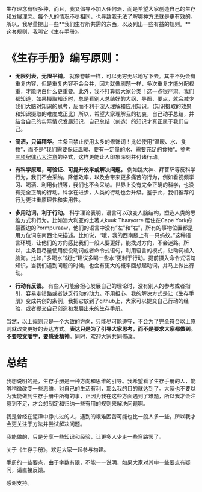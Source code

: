 生存理念有很多种，而且，我又倡导不加入任何派，而是希望大家创造自己的生存和发展理念。每个人的情况不尽相同，也导致我无法了解哪种方法就是更有效的。所以，我尽量提出一些**我们生存所共需的东西，以及列出一些有益的规则。**这套规则，我叫它《生存手册》。

# 《生存手册》编写原则：

* **无限列表，无限平铺。** 就像卷轴一样，可以无穷无尽地写下去。其中不免会有重复内容，但是重复内容不会合并，因为就像刷题一样，多次重复才能分配权重，才能明白什么更重要。此外，我不打算帮大家分类！这一点很严肃。我们都知道，如果摄取知识时，总是看别人总结好的大纲、导图、要点，就会减少我们大脑对知识的思考，反而不利于深入理解和应用知识。（知识摄取的效果和知识摄取的难度成正比）所以，希望大家理解我的初衷，自己动手总结，并结合自己的实际情况发展知识，自己总结（创造）的知识才真正属于我们自己。

* **简洁，只留精华**。主条目禁止使用太多的修饰词！比如使用“温暖、水、食物”，而不是”我们需要保证温暖、要有一定量的水、需要充足的食物“。参考[三项纪律八大注意](https://www.baidu.com/s?wd=%E5%85%AB%E5%A4%A7%E6%B3%A8%E6%84%8F%E6%98%AF%E5%93%AA%E5%85%AB%E5%A4%A7%E7%BA%AA%E5%BE%8B)的格式，这样更能让人印象深刻并付诸行动。

* **有科学原理，可验证、可提升效率或解决问题。** 例如跳大神、拜菩萨等反科学行为，我们不会采纳。降低效率，以及会带来更多痛苦的行为，例如看视频学习、喝酒、利用仇恨等，我们也不会采纳。世界上没有完全正确的科学，也没有完全正确的行动。科学在进步，人类的行动也会升级。鉴于此，我们推荐的行为更注重原理性和实用性。

* **多用动词，利于行动。** 科学理论表明，语言可以改变人脑结构，塑造人类的思维方式和行为。比如澳大利亚的土著人kuuk Thaayorre 居住在Cape York的最西边的Pormpuraaw，他们的语言中没有“左”和“右”，所有的事物位置都是用方位词东南西北来描述。比如说，“哦，我的西南腿上有一只蚂蚁。”这种语言环境，让他们的方向感比我们一般人要更好，能找对方向，不会迷路。所以，主条目尽量使用使役动词或者命令式语句，利用语言的模式，让动词植入脑海。比如，”多喝水“就比”建议多喝一些水“更利于行动。提前摄入命令式语句知识，当我们遇到问题的时候，也会有更大的概率回想起动词，并马上做出行动。

* **行动有反馈。** 有些人可能会担心发展自己的理论时，没有别人的参考或者指引，容易走错路或者缺乏行动的动力。不用担心，我的解决方式是让《生存手册》变成共创的条例，我把它放到了github上，大家可以提交自己行动的经验，或者提交自己创造和发展出来的生存手册。

  

当然，以上规则只是一个大致的方向，只能尽可能遵守，不会为了完全符合以上原则就改变更好的表达方式。**表达只是为了引导大家思考，而不是要求大家都做到。不要咬文嚼字，要感受精神**。同时，欢迎大家共同修改。



# 总结

我想说明的是，生存手册是一种方向和思维的引导。我希望看了生存手册的人，能够稍微改变一些思维，对自己的生活有利，那么我的目的就达到了。大家也不要以为我能做到生存手册中所有的事，正因为我在这些方面遇到了难题，所以我才会注意到不足，才会想制定和归纳一些有用的规则来解决问题啊。

我是曾经在泥潭中挣扎过的人，遇到的艰难困苦可能也比一般人多一些，所以我才会更关注于方法并尝试解决问题。

我能做的，只是分享一些知识和经验，让更多人少走一些弯路罢了。

关于《生存手册》，欢迎大家一起参与构建。

手册的一些要点，由于字数有限，不能一一说明，如果大家对其中一些要点有疑问，请直接反馈。

感谢支持。
